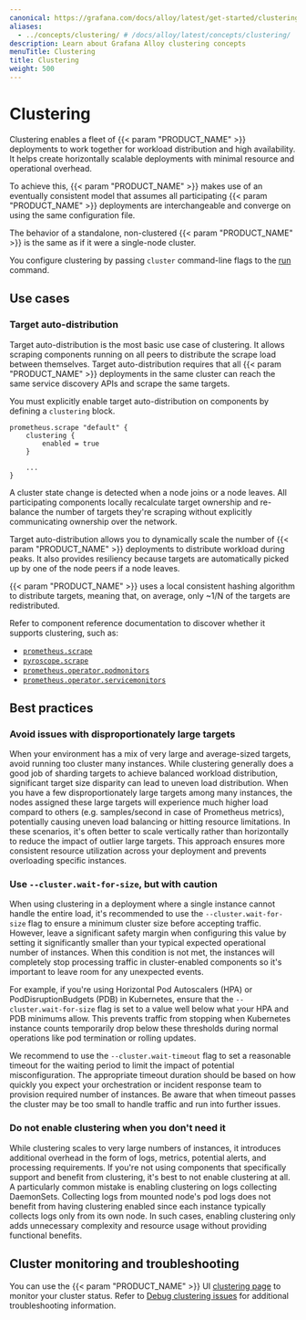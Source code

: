 ```yaml
---
canonical: https://grafana.com/docs/alloy/latest/get-started/clustering/
aliases:
  - ../concepts/clustering/ # /docs/alloy/latest/concepts/clustering/
description: Learn about Grafana Alloy clustering concepts
menuTitle: Clustering
title: Clustering
weight: 500
---
```


# Clustering

Clustering enables a fleet of {{< param "PRODUCT_NAME" >}} deployments to work together for workload distribution and high availability.
It helps create horizontally scalable deployments with minimal resource and operational overhead.

To achieve this, {{< param "PRODUCT_NAME" >}} makes use of an eventually consistent model that assumes all participating
{{< param "PRODUCT_NAME" >}} deployments are interchangeable and converge on using the same configuration file.

The behavior of a standalone, non-clustered {{< param "PRODUCT_NAME" >}} is the same as if it were a single-node cluster.

You configure clustering by passing `cluster` command-line flags to the [run][] command.

## Use cases

### Target auto-distribution

Target auto-distribution is the most basic use case of clustering.
It allows scraping components running on all peers to distribute the scrape load between themselves.
Target auto-distribution requires that all {{< param "PRODUCT_NAME" >}} deployments in the same cluster can reach the same service discovery APIs and scrape the same targets.

You must explicitly enable target auto-distribution on components by defining a `clustering` block.

```alloy
prometheus.scrape "default" {
    clustering {
        enabled = true
    }

    ...
}
```

A cluster state change is detected when a node joins or a node leaves.
All participating components locally recalculate target ownership and re-balance the number of targets they're scraping without explicitly communicating ownership over the network.

Target auto-distribution allows you to dynamically scale the number of {{< param "PRODUCT_NAME" >}} deployments to distribute workload during peaks.
It also provides resiliency because targets are automatically picked up by one of the node peers if a node leaves.

{{< param "PRODUCT_NAME" >}} uses a local consistent hashing algorithm to distribute targets, meaning that, on average, only ~1/N of the targets are redistributed.

Refer to component reference documentation to discover whether it supports clustering, such as:

- [`prometheus.scrape`][prometheus.scrape]
- [`pyroscope.scrape`][pyroscope.scrape]
- [`prometheus.operator.podmonitors`][prometheus.operator.podmonitors]
- [`prometheus.operator.servicemonitors`][prometheus.operator.servicemonitors]

## Best practices

### Avoid issues with disproportionately large targets

When your environment has a mix of very large and average-sized targets, avoid running too cluster many instances. While clustering generally does a good job of sharding targets to achieve balanced workload distribution, significant target size disparity can lead to uneven load distribution. When you have a few disproportionately large targets among many instances, the nodes assigned these large targets will experience much higher load compard to others (e.g. samples/second in case of Prometheus metrics), potentially causing uneven load balancing or hitting resource limitations. In these scenarios, it's often better to scale vertically rather than horizontally to reduce the impact of outlier large targets. This approach ensures more consistent resource utilization across your deployment and prevents overloading specific instances.

### Use `--cluster.wait-for-size`, but with caution

When using clustering in a deployment where a single instance cannot handle the entire load, it's recommended to use the `--cluster.wait-for-size` flag to ensure a minimum cluster size before accepting traffic. However, leave a significant safety margin when configuring this value by setting it significantly smaller than your typical expected operational number of instances. When this condition is not met, the instances will completely stop processing traffic in cluster-enabled components so it's important to leave room for any unexpected events.

For example, if you're using Horizontal Pod Autoscalers (HPA) or PodDisruptionBudgets (PDB) in Kubernetes, ensure that the `--cluster.wait-for-size` flag is set to a value well below what your HPA and PDB minimums allow. This prevents traffic from stopping when Kubernetes instance counts temporarily drop below these thresholds during normal operations like pod termination or rolling updates. 

We recommend to use the `--cluster.wait-timeout` flag to set a reasonable timeout for the waiting period to limit the impact of potential misconfiguration. The appropriate timeout duration should be based on how quickly you expect your orchestration or incident response team to provision required number of instances. Be aware that when timeout passes the cluster may be too small to handle traffic and run into further issues.

### Do not enable clustering when you don't need it

While clustering scales to very large numbers of instances, it introduces additional overhead in the form of logs, metrics, potential alerts, and processing requirements. If you're not using components that specifically support and benefit from clustering, it's best to not enable clustering at all. A particularly common mistake is enabling clustering on logs collecting DaemonSets. Collecting logs from mounted node's pod logs does not benefit from having clustering enabled since each instance typically collects logs only from its own node. In such cases, enabling clustering only adds unnecessary complexity and resource usage without providing functional benefits.

## Cluster monitoring and troubleshooting

You can use the {{< param "PRODUCT_NAME" >}} UI [clustering page][] to monitor your cluster status.
Refer to [Debug clustering issues][debugging] for additional troubleshooting information.

[run]: ../../reference/cli/run/#clustering
[prometheus.scrape]: ../../reference/components/prometheus/prometheus.scrape/#clustering-block
[pyroscope.scrape]: ../../reference/components/pyroscope/pyroscope.scrape/#clustering-block
[prometheus.operator.podmonitors]: ../../reference/components/prometheus/prometheus.operator.podmonitors/#clustering-block
[prometheus.operator.servicemonitors]: ../../reference/components/prometheus/prometheus.operator.servicemonitors/#clustering-block
[clustering page]: ../../troubleshoot/debug/#clustering-page
[debugging]: ../../troubleshoot/debug/#debug-clustering-issues
